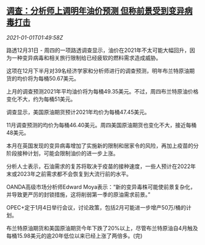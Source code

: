 <!--1609467797000-->
[调查：分析师上调明年油价预测 但称前景受到变异病毒打击](https://cn.reuters.com/article/poll-global-oil-price-forecast-1231-idCNKBS2961YB)
------

<div><i>2021-01-01T01:49:58Z</i></div><p>路透12月31日 - 周四的一项路透调查显示，油价在2021年不太可能大幅回升，因为一种变异病毒和相关旅行限制给已经疲软的燃料需求造成威胁。</p><p>这项在12月下半月对39名经济学家和分析师进行的调查预测，明年布兰特原油期货的均价将为每桶50.67美元。</p><p>上月的调查预测2021年平均油价将为每桶49.35美元。不过，周四布兰特原油价格变化不大，约为每桶51美元。</p><p>调查显示，美国原油期货预计2021年均价为每桶47.45美元。</p><p>11月调查预测的均价为每桶46.40美元。周四美国原油期货也变化不大，接近每桶48美元。</p><p>本月在英国发现的变异病毒增加了实施新的限制和居家令的风险，再加上疫苗的分阶段接种计划，可能会限制油价的进一步上涨。</p><p>分析人士表示，石油需求的复苏将取决于疫苗的接种速度，一些人预计在2022年末或2023年之前需求都不会恢复到大流行前的水平。</p><p>OANDA高级市场分析师Edward Moya表示：“新的变异毒株可能使前景复杂化，并导致更严厉的封锁措施，这将削弱第一季的原油需求前景。”</p><p>OPEC+定于1月4日举行会议，讨论政策，包括2月可能进一步增产50万/桶的计划。</p><p>布兰特原油期货和美国原油期货今年下跌了20%以上，尽管布兰特原油自4月触及每桶15.98美元的逾20年低位以来已经上涨了两倍多。(完)</p>
